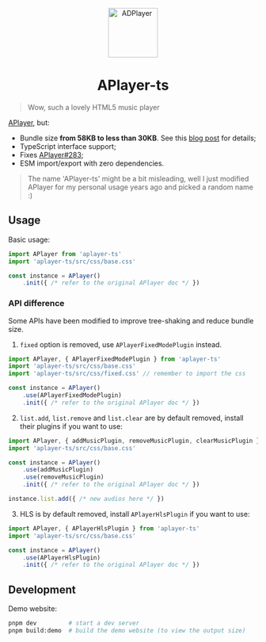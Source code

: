 <p align="center">
<img src="https://i.imgur.com/LnPvZvO.png" alt="ADPlayer" width="100">
</p>
<h1 align="center">APlayer-ts</h1>

> Wow, such a lovely HTML5 music player

[APlayer](https://github.com/MoePlayer/APlayer/), but:

- Bundle size **from 58KB to less than 30KB**. See this [blog post](https://blog.liuly.moe/posts/tree-shaking) for details;
- TypeScript interface support;
- Fixes [APlayer#283](https://github.com/DIYgod/APlayer/issues/283);
- ESM import/export with zero dependencies.

> The name 'APlayer-ts' might be a bit misleading, well I just modified APlayer for my personal usage years ago and picked a random name :)

## Usage

Basic usage:

```TypeScript
import APlayer from 'aplayer-ts'
import 'aplayer-ts/src/css/base.css'

const instance = APlayer()
    .init({ /* refer to the original APlayer doc */ })
```

### API difference

Some APIs have been modified to improve tree-shaking and reduce bundle size.

1. `fixed` option is removed, use `APlayerFixedModePlugin` instead.

```TypeScript
import APlayer, { APlayerFixedModePlugin } from 'aplayer-ts'
import 'aplayer-ts/src/css/base.css'
import 'aplayer-ts/src/css/fixed.css' // remember to import the css

const instance = APlayer()
    .use(APlayerFixedModePlugin)
    .init({ /* refer to the original APlayer doc */ })
```

2. `list.add`, `list.remove` and `list.clear` are by default removed, install their plugins if you want to use:

```TypeScript
import APlayer, { addMusicPlugin, removeMusicPlugin, clearMusicPlugin } from 'aplayer-ts'
import 'aplayer-ts/src/css/base.css'

const instance = APlayer()
    .use(addMusicPlugin)
    .use(removeMusicPlugin)
    .init({ /* refer to the original APlayer doc */ })

instance.list.add({ /* new audios here */ })
```

3. HLS is by default removed, install `APlayerHlsPlugin` if you want to use:

```TypeScript
import APlayer, { APlayerHlsPlugin } from 'aplayer-ts'
import 'aplayer-ts/src/css/base.css'

const instance = APlayer()
    .use(APlayerHlsPlugin)
    .init({ /* refer to the original APlayer doc */ })
```

## Development

Demo website:

```bash
pnpm dev         # start a dev server
pnpm build:demo  # build the demo website (to view the output size)
```
